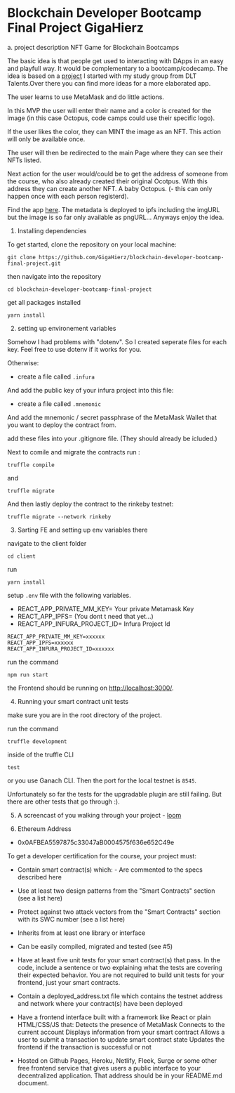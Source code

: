 # Blockchain Developer Bootcamp Final Project GigaHierz

a. project description
NFT Game for Blockchain Bootcamps

The basic idea is that people get used to interacting with DApps in an easy and playfull way. It would be complementary to a bootcamp/codecamp.
The idea is based on a [project](https://github.com/DLT-developers-NFT-project) I started with my study group from DLT Talents.Over there you can find more ideas for a more elaborated app.

The user learns to use MetaMask and do little actions.

In this MVP the user will enter their name and a color is created for the image (in this case Octopus, code camps could use their specific logo).

If the user likes the color, they can MINT the image as an NFT.
This action will only be available once.

The user will then be redirected to the main Page where they can see their NFTs listed.

Next action for the user would/could be to get the address of someone from the course, who also already created their original Ocotpus. With this address they can create another NFT. A baby Octopus. (- this can only happen once with each person registerd).

Find the app [here](https://gigahierz.github.io/blockchain-developer-bootcamp-final-project/). The metadata is deployed to ipfs including the imgURL but the image is so far only available as pngURL... Anyways enjoy the idea.

1. Installing dependencies

To get started, clone the repository on your local machine:

```
git clone https://github.com/GigaHierz/blockchain-developer-bootcamp-final-project.git

```

then navigate into the repository

```
cd blockchain-developer-bootcamp-final-project
```

get all packages installed

```
yarn install
```

2. setting up environement variables

Somehow I had problems with "dotenv". So I created seperate files for each key. Feel free to use dotenv if it works for you.

Otherwise:

- create a file called `.infura`

And add the public key of your infura project into this file:

- create a file called `.mnemonic`

And add the mnemonic / secret passphrase of the MetaMask Wallet that you want to deploy the contract from.

add these files into your .gitignore file. (They should already be icluded.)

Next to comile and migrate the contracts run :

```
truffle compile
```

and

```
truffle migrate
```

And then lastly deploy the contract to the rinkeby testnet:

```
truffle migrate --network rinkeby
```

3. Sarting FE and setting up env variables there

navigate to the client folder

```
cd client
```

run

```
yarn install
```

setup `.env` file with the following variables.

- REACT_APP_PRIVATE_MM_KEY= Your private Metamask Key
- REACT_APP_IPFS= (You dont t need that yet...)
- REACT_APP_INFURA_PROJECT_ID= Infura Project Id

```
REACT_APP_PRIVATE_MM_KEY=xxxxxx
REACT_APP_IPFS=xxxxxx
REACT_APP_INFURA_PROJECT_ID=xxxxxx

```

run the command

```
npm run start
```

the Frontend should be running on [http://localhost:3000/](http://localhost:3000/).

4. Running your smart contract unit tests

make sure you are in the root directory of the project.

run the command

```
truffle development
```

inside of the truffle CLI

```
test
```

or you use Ganach CLI. Then the port for the local testnet is `8545`.

Unfortunately so far the tests for the upgradable plugin are still failing. But there are other tests that go through :).

5. A screencast of you walking through your project - [loom](https://www.loom.com/share/4192db87b9404ca5a2a85992bc27bf3f?sharedAppSource=personal_library)

6. Ethereum Address

- 0x0AFBEA5597875c33047aB0004575f636e652C49e

To get a developer certification for the course, your project must:

- Contain smart contract(s) which: - Are commented to the specs described here

- Use at least two design patterns from the "Smart Contracts" section (see a list here)
- Protect against two attack vectors from the "Smart Contracts" section with its SWC number (see a list here)
- Inherits from at least one library or interface
- Can be easily compiled, migrated and tested (see #5)

- Have at least five unit tests for your smart contract(s) that pass. In the code, include a sentence or two explaining what the tests are covering their expected behavior. You are not required to build unit tests for your frontend, just your smart contracts.

- Contain a deployed_address.txt file which contains the testnet address and network where your contract(s) have been deployed

- Have a frontend interface built with a framework like React or plain HTML/CSS/JS that:
  Detects the presence of MetaMask
  Connects to the current account
  Displays information from your smart contract
  Allows a user to submit a transaction to update smart contract state
  Updates the frontend if the transaction is successful or not

- Hosted on Github Pages, Heroku, Netlify, Fleek, Surge or some other free frontend service that gives users a public interface to your decentralized application. That address should be in your README.md document.
